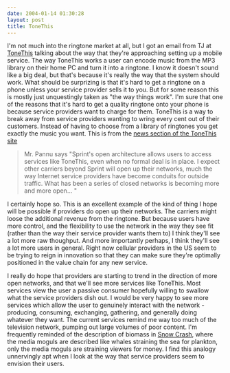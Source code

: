 ```yaml
---
date: 2004-01-14 01:30:28
layout: post
title: ToneThis
---
```


I'm not much into the ringtone market at all, but I got an email from TJ at [ToneThis](http://tonethis.com) talking about the way that they're approaching setting up a mobile service. The way ToneThis works a user can encode music from the MP3 library on their home PC and turn it into a ringtone. I know it doesn't sound like a big deal, but that's because it's really the way that the system should work. What should be surprizing is that it's hard to get a ringtone on a phone unless your service provider sells it to you. But for some reason this is mostly just unquestingly taken as "the way things work". I'm sure that one of the reasons that it's hard to get a quality ringtone onto your phone is because service providers want to charge for them. ToneThis is a way to break away from  service providers wanting to wring every cent out of their customers. Instead of having to choose from a library of ringtones you get exactly the music you want. This is from the [news section of the ToneThis site](http://www.tonethis.com/index.php?page=news)


> Mr. Pannu says "Sprint's open architecture allows users to access services like ToneThis, even when no formal deal is in place. I expect other carriers beyond Sprint will open up their networks, much the way Internet service providers have become conduits for outside traffic. What has been a series of closed networks is becoming more and more open... "


I certainly hope so. This is an excellent example of the kind of thing I hope will be possible if providers do open up their networks. The carriers might loose the additional revenue from the ringtone. But because users have more control, and the flexibility to use the network in the way they see fit (rather than the way their service provider wants them to) I think they'll see a lot more raw thoughput. And more importantly perhaps, I think they'll see a lot more users in general. Right now cellular providers in the US seem to be trying to reign in innovation so that they can make sure they're optimally positioned in the value chain for any new service.

I really do hope that providers are starting to trend in the direction of more open networks, and that we'll see more services like ToneThis. Most services view the user a passive consumer hopefully willing to swallow what the service providers dish out. I would be very happy to see more services which allow the user to genuinely interact with the network - producing, consuming, exchanging, gathering, and generally doing whatever they want. The current services remind me way too much of the television network, pumping out large volumes of poor content. I'm frequently reminded of the description of biomass in [Snow Crash](http://slashdot.org/books/99/10/18/1049244.shtml), where the media moguls are described like whales straining the sea for plankton, only the media moguls are straining viewers for money. I find this analogy unnervingly apt when I look at the way that service providers seem to envision their users.
